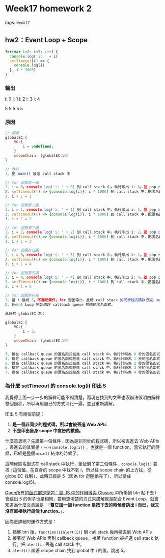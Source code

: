 # Week17 homework 2

###### tags: `Week17`

## hw2：Event Loop + Scope
```javascript
for(var i=0; i<5; i++) {
  console.log('i: ' + i)
  setTimeout(() => {
    console.log(i)
  }, i * 1000)
}
```
### 輸出
i: 0
i: 1
i: 2
i: 3
i: 4

5
5
5
5
5

### 原因
```javascript
// 編譯
globalEC:{
    VO:{
        i = undefined;
    }
    scopeChain: [globalEC.VO]
}

// 執行
1. 把 main() 放進 call stack 中

// for 迴圈第一圈
1. i = 0，console.log('i: ' + 0) 到 call stack 中，執行印出 i: 0，並 pop 出去。
2. setTimeout(() => {console.log(i)}, i * 1000) 到 call stack 中，把匿名函式放進 Web APIs 計時 0 秒，等時間到再把匿名函式丟進 callback queue 排隊。
3. i + 1 = 1

// for 迴圈第二圈
1. i = 1，console.log('i: ' + 1) 到 call stack 中，執行印出 i: 1，並 pop 出去。
2. setTimeout(() => {console.log(i)}, i * 1000) 到 call stack 中，把匿名函式放進 Web APIs 計時 1 秒，等時間到再把匿名函式丟進 callback queue 排隊。
3. i + 1 = 2

// for 迴圈第三圈
1. i = 2，console.log('i: ' + 2) 到 call stack 中，執行印出 i: 2，並 pop 出去。
2. setTimeout(() => {console.log(i)}, i * 1000) 到 call stack 中，把匿名函式放進 Web APIs 計時 2 秒，等時間到再把匿名函式丟進 callback queue 排隊。
3. i + 1 = 3

// for 迴圈第四圈
1. i = 3，console.log('i: ' + 3) 到 call stack 中，執行印出 i: 1，並 pop 出去。
2. setTimeout(() => {console.log(i)}, i * 1000) 到 call stack 中，把匿名函式放進 Web APIs 計時 3 秒，等時間到再把匿名函式丟進 callback queue 排隊。
3. i + 1 = 4

// for 迴圈第五圈
1. i = 4，console.log('i: ' + 4) 到 call stack 中，執行印出 i: 4，並 pop 出去。
2. setTimeout(() => {console.log(i)}, i * 1000) 到 call stack 中，把匿名函式放進 Web APIs 計時 4 秒，等時間到再把匿名函式丟進 callback queue 排隊。
3. i + 1 = 5

// for 迴圈執行完
1. 當 i 變成 5，不滿足條件，for 迴圈停止。此時 call stack 的同步程式碼執行完，main() 也從 call stack 中 pop 出去。
2. Event Loop 開始處理 callback queue 排隊的匿名函式。

此時的 globalEC 為：

globalEC:{
    VO:{
        i = 5;
    }
    scopeChain: [globalEC.VO]
}

3. 排在 callback queue 的匿名函式拉進 call stack 中，執行計時為 0 秒的匿名函式，把 console.log(i) 放進 call stack 中，這時 i 為 5，因此執行 console.log(5)，執行完印出 5 後 pop 出去。
4. 排在 callback queue 的匿名函式拉進 call stack 中，執行計時為 1 秒的匿名函式，把 console.log(i) 放進 call stack 中，這時 i 為 5，因此執行 console.log(5)，執行完印出 5 後 pop 出去。
5. 排在 callback queue 的匿名函式拉進 call stack 中，執行計時為 2 秒的匿名函式，把 console.log(i) 放進 call stack 中，這時 i 為 5，因此執行 console.log(5)，執行完印出 5 後 pop 出去。
6. 排在 callback queue 的匿名函式拉進 call stack 中，執行計時為 3 秒的匿名函式，把 console.log(i) 放進 call stack 中，這時 i 為 5，因此執行 console.log(5)，執行完印出 5 後 pop 出去。
7. 排在 callback queue 的匿名函式拉進 call stack 中，執行計時為 4 秒的匿名函式，把 console.log(i) 放進 call stack 中，這時 i 為 5，因此執行 console.log(5)，執行完印出 5 後 pop 出去。
```

### 為什麼 setTimeout 的 console.log(i) 印出 5 
我覺得上面一步一步的解釋可能不夠清楚，而現在找到的文章也沒辦法很明白解釋整個過程，所以再用自己的方式消化一遍，並且重新講解。

印出 5 有兩個前提：
1. **是一個非同步的程式碼，所以會被丟進 Web APIs**
2. **不是印出自身 scope 中宣告的數值。**

什麼意思呢？先講第一個條件，因為是非同步的程式碼，所以被丟進去 Web APIs ，丟進去的其實是 ```()=>{console.log(i)}``` ，也就是一個 function，當它執行的時候，已經是整個 ```main()``` 結束的時候了。

這時候匿名函式在 call stack 中執行，牽扯到了第二個條件，```console.log(i)``` 要找 i 這個值，在自身的 scope 中找不到 i，所以往 scope chain 的上方找，從 globalEC 找到 i，此時已經是 5（因為 for 迴圈跑完了），所以變成 console.log(5)。

[Open所有的函式都是閉包：談 JS 中的作用域與 Closure ](https://github.com/aszx87410/blog/issues/35?source=post_page---------------------------) 中所舉到 btn 點下去 i 會跳出 5 的例子也是相同，要用更清楚的方式來講解就是配合 Event Loop，就會知道為什麼文章說是：「**幫它加一個 function 是按下去的時候會跳出 i 而已，我又沒有直接執行這個 function。**」，

因為更詳細的運作方式是：
1. 點擊 btn 後，```function(){alert(i)}``` 到 call stack 後再被丟到 Web APIs
2. 接著從 Web APIs 再到 callback queue，接著 function 被抓進 call stack 執行，把 ```alert(i)``` 丟進 call stack 中。
3. ```alert(i)``` 順著 scope chain 找到 global 中 i 的值，跳出 5。
